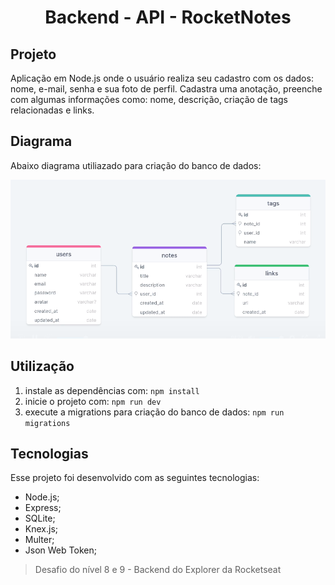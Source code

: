 <h1 align="center"> Backend - API - RocketNotes </h1>

<h2 id="project">Projeto</h2>

Aplicação em Node.js onde o usuário realiza seu cadastro com os dados: nome, e-mail, senha e sua foto de perfil.
Cadastra uma anotação, preenche com algumas informações como: nome, descrição, criação de tags relacionadas e links. 

<h2 id="structure">Diagrama</h2>

Abaixo diagrama utiliazado para criação do banco de dados:

!["Estrutura do banco de dados"](./Diagrama.png)

<h2 id="usage">Utilização</h2>

1. instale as dependências com: ``` npm install ```
2. inicie o projeto com: ``` npm run dev ```
3. execute a migrations para criação do banco de dados: ``` npm run migrations ```

<h2 id="technologies">Tecnologias</h2>

Esse projeto foi desenvolvido com as seguintes tecnologias:

- Node.js;
- Express;
- SQLite;
- Knex.js;
- Multer;
- Json Web Token;

> Desafio do nível 8 e 9 - Backend do Explorer da Rocketseat